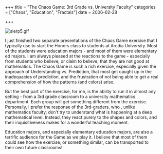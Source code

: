 +++
title = "The Chaos Game:  3rd Grade vs. University Faculty"
categories = ["Chaos", "Education", "Fractals"]
date = 2006-02-28


+++

<img alt="sierp5.gif" src="https://www.fractalog.com/gif/sierp5.gif" />

 
I just finished two separate presentations of the Chaos Game exercise that I typically use to start the Honors class to students at Arcdia University. Most of the students were education majors - and most of them were elementary ed majors. I am always pleased at the reactions to the game - especially from students who believe, or claim to believe, that they are not good at mathematics. The Chaos Game is such a rich exercise, especially given the approach of Understanding vs. Prediction, that most get caught up in the inadequacies of prediction, and the frustration of not being able to get a real comprehension of how the patterns (and colors) arise.
  
 But the best part of the exercise, for me, is the ability to run it in almost any setting - from a 3rd grade classroom to a university mathematics department. Each group will get something different from the exercise. Personally, I prefer the response of the 3rd-graders, who , unlike mathematics faculty, don't try to understand what is happening at a deep mathematical level. Instead, they react purely to the shapes and colors, and their inquisitiveness makes for a wonderful teaching moment.
 
 Education majors, and especially elementary education majors, are also a terrific audience for the Game as we play it. I believe that most of them could see how the exercise, or something similar, can be transported to their own future classrooms!
